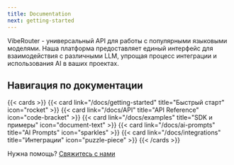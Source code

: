 ```yaml
---
title: Documentation
next: getting-started
---
```


VibeRouter - универсальный API для работы с популярными языковыми моделями. Наша платформа предоставляет единый интерфейс для взаимодействия с различными LLM, упрощая процесс интеграции и использования AI в ваших проектах.

## Навигация по документации

{{< cards >}}
  {{< card link="/docs/getting-started" title="Быстрый старт" icon="rocket" >}}
  {{< card link="/docs/API" title="API Reference" icon="code-bracket" >}}
  {{< card link="/docs/examples" title="SDK и примеры" icon="document-text" >}}
  {{< card link="/docs/ai-prompts" title="AI Prompts" icon="sparkles" >}}
  {{< card link="/docs/integrations" title="Интеграции" icon="puzzle-piece" >}}
{{< /cards >}}

Нужна помощь? [Свяжитесь с нами](https://viberouter.dev/support)
